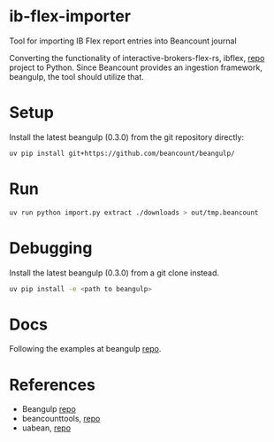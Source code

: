 # ib-flex-importer
Tool for importing IB Flex report entries into Beancount journal

Converting the functionality of interactive-brokers-flex-rs, ibflex, [repo](https://github.com/alensiljak/interactive-brokers-flex-rs) project to Python.
Since Beancount provides an ingestion framework, beangulp, the tool should utilize that.

# Setup

Install the latest beangulp (0.3.0) from the git repository directly:
```sh
uv pip install git+https://github.com/beancount/beangulp/
```

# Run
```sh
uv run python import.py extract ./downloads > out/tmp.beancount
```

# Debugging
Install the latest beangulp (0.3.0) from a git clone instead.
```sh
uv pip install -e <path to beangulp>
```

# Docs
Following the examples at beangulp [repo](https://github.com/beancount/beangulp/tree/master/examples/).

# References
- Beangulp [repo](https://github.com/beancount/beangulp)
- beancounttools, [repo](https://github.com/tarioch/beancounttools)
- uabean, [repo](https://github.com/OSadovy/uabean/)
